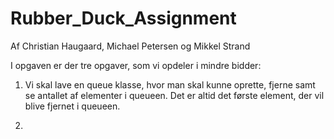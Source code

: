 # Rubber_Duck_Assignment
Af Christian Haugaard, Michael Petersen og  Mikkel Strand

I opgaven er der tre opgaver, som vi opdeler i mindre bidder:

1. Vi skal lave en queue klasse, hvor man skal kunne oprette, 
fjerne samt se antallet af elementer i queueen. Det er altid 
det første element, der vil blive fjernet i queueen. 

2. 

